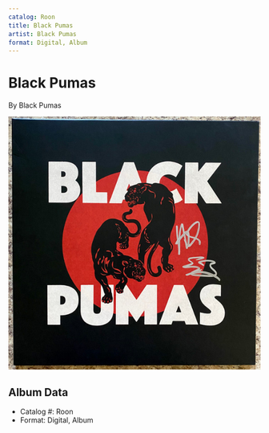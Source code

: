 ```yaml
---
catalog: Roon
title: Black Pumas
artist: Black Pumas
format: Digital, Album
---
```


# Black Pumas

By Black Pumas

![](../../assets/albumcovers/Black_Pumas-Black_Pumas.png)

## Album Data

- Catalog #: Roon
- Format: Digital, Album

